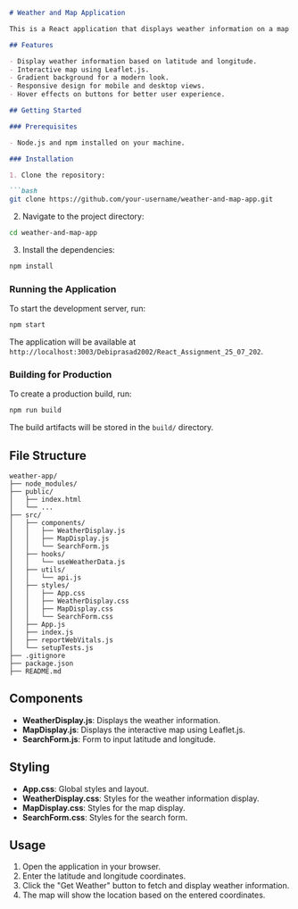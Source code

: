 
```markdown
# Weather and Map Application

This is a React application that displays weather information on a map using Leaflet.js. Users can enter latitude and longitude coordinates to get weather data for a specific location and view it on an interactive map.

## Features

- Display weather information based on latitude and longitude.
- Interactive map using Leaflet.js.
- Gradient background for a modern look.
- Responsive design for mobile and desktop views.
- Hover effects on buttons for better user experience.

## Getting Started

### Prerequisites

- Node.js and npm installed on your machine.

### Installation

1. Clone the repository:

```bash
git clone https://github.com/your-username/weather-and-map-app.git
```

2. Navigate to the project directory:

```bash
cd weather-and-map-app
```

3. Install the dependencies:

```bash
npm install
```

### Running the Application

To start the development server, run:

```bash
npm start
```

The application will be available at `http://localhost:3003/Debiprasad2002/React_Assignment_25_07_202`.

### Building for Production

To create a production build, run:

```bash
npm run build
```

The build artifacts will be stored in the `build/` directory.

## File Structure

```plaintext
weather-app/
├── node_modules/
├── public/
│   ├── index.html
│   └── ...
├── src/
│   ├── components/
│   │   ├── WeatherDisplay.js
│   │   ├── MapDisplay.js
│   │   └── SearchForm.js
│   ├── hooks/
│   │   └── useWeatherData.js
│   ├── utils/
│   │   └── api.js
│   ├── styles/
│   │   ├── App.css
│   │   ├── WeatherDisplay.css
│   │   ├── MapDisplay.css
│   │   └── SearchForm.css
│   ├── App.js
│   ├── index.js
│   ├── reportWebVitals.js
│   └── setupTests.js
├── .gitignore
├── package.json
├── README.md
```

## Components

- **WeatherDisplay.js**: Displays the weather information.
- **MapDisplay.js**: Displays the interactive map using Leaflet.js.
- **SearchForm.js**: Form to input latitude and longitude.

## Styling

- **App.css**: Global styles and layout.
- **WeatherDisplay.css**: Styles for the weather information display.
- **MapDisplay.css**: Styles for the map display.
- **SearchForm.css**: Styles for the search form.

## Usage

1. Open the application in your browser.
2. Enter the latitude and longitude coordinates.
3. Click the "Get Weather" button to fetch and display weather information.
4. The map will show the location based on the entered coordinates.

